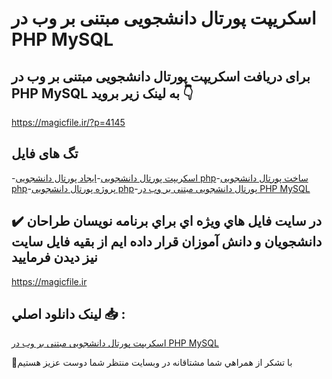 # اسکریپت پورتال دانشجویی مبتنی بر وب در PHP MySQL

## برای دریافت اسکریپت پورتال دانشجویی مبتنی بر وب در PHP MySQL به لینک زیر بروید 👇

https://magicfile.ir/?p=4145

## تگ های فایل

-[اسکریپت پورتال دانشجویی](https://magicfile.ir/product/%d8%a7%d8%b3%da%a9%d8%b1%db%8c%d9%be%d8%aa-%d9%be%d9%88%d8%b1%d8%aa%d8%a7%d9%84-%d8%af%d8%a7%d9%86%d8%b4%d8%ac%d9%88%db%8c%db%8c-%d9%85%d8%a8%d8%aa%d9%86%db%8c-%d8%a8%d8%b1-%d9%88%d8%a8-%d8%af%d8%b1-php-mysql/)-[ایجاد پورتال دانشجویی php](https://magicfile.ir/product/%d8%a7%d8%b3%da%a9%d8%b1%db%8c%d9%be%d8%aa-%d9%be%d9%88%d8%b1%d8%aa%d8%a7%d9%84-%d8%af%d8%a7%d9%86%d8%b4%d8%ac%d9%88%db%8c%db%8c-%d9%85%d8%a8%d8%aa%d9%86%db%8c-%d8%a8%d8%b1-%d9%88%d8%a8-%d8%af%d8%b1-php-mysql/)-[ساخت پورتال دانشجویی php](https://magicfile.ir/product/%d8%a7%d8%b3%da%a9%d8%b1%db%8c%d9%be%d8%aa-%d9%be%d9%88%d8%b1%d8%aa%d8%a7%d9%84-%d8%af%d8%a7%d9%86%d8%b4%d8%ac%d9%88%db%8c%db%8c-%d9%85%d8%a8%d8%aa%d9%86%db%8c-%d8%a8%d8%b1-%d9%88%d8%a8-%d8%af%d8%b1-php-mysql/)-[پروژه پورتال دانشجویی php](https://magicfile.ir/product/%d8%a7%d8%b3%da%a9%d8%b1%db%8c%d9%be%d8%aa-%d9%be%d9%88%d8%b1%d8%aa%d8%a7%d9%84-%d8%af%d8%a7%d9%86%d8%b4%d8%ac%d9%88%db%8c%db%8c-%d9%85%d8%a8%d8%aa%d9%86%db%8c-%d8%a8%d8%b1-%d9%88%d8%a8-%d8%af%d8%b1-php-mysql/)-[پورتال دانشجویی مبتنی بر وب در PHP MySQL](https://magicfile.ir/product/%d8%a7%d8%b3%da%a9%d8%b1%db%8c%d9%be%d8%aa-%d9%be%d9%88%d8%b1%d8%aa%d8%a7%d9%84-%d8%af%d8%a7%d9%86%d8%b4%d8%ac%d9%88%db%8c%db%8c-%d9%85%d8%a8%d8%aa%d9%86%db%8c-%d8%a8%d8%b1-%d9%88%d8%a8-%d8%af%d8%b1-php-mysql/)

## ✔️ در سايت فايل هاي ويژه اي براي برنامه نويسان طراحان دانشجويان و دانش آموزان قرار داده ايم از بقيه فايل سايت نيز ديدن فرماييد

https://magicfile.ir


## لينک دانلود اصلي 📥 :

[اسکریپت پورتال دانشجویی مبتنی بر وب در PHP MySQL](https://magicfile.ir/product/%d8%a7%d8%b3%da%a9%d8%b1%db%8c%d9%be%d8%aa-%d9%be%d9%88%d8%b1%d8%aa%d8%a7%d9%84-%d8%af%d8%a7%d9%86%d8%b4%d8%ac%d9%88%db%8c%db%8c-%d9%85%d8%a8%d8%aa%d9%86%db%8c-%d8%a8%d8%b1-%d9%88%d8%a8-%d8%af%d8%b1-php-mysql/) 


🙏با تشکر از همراهي شما مشتاقانه در وبسایت منتظر شما دوست عزیز هستیم

